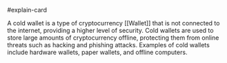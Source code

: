 #explain-card

A cold wallet is a type of cryptocurrency [[Wallet]] that is not connected to the internet, providing a higher level of security. Cold wallets are used to store large amounts of cryptocurrency offline, protecting them from online threats such as hacking and phishing attacks. Examples of cold wallets include hardware wallets, paper wallets, and offline computers.
